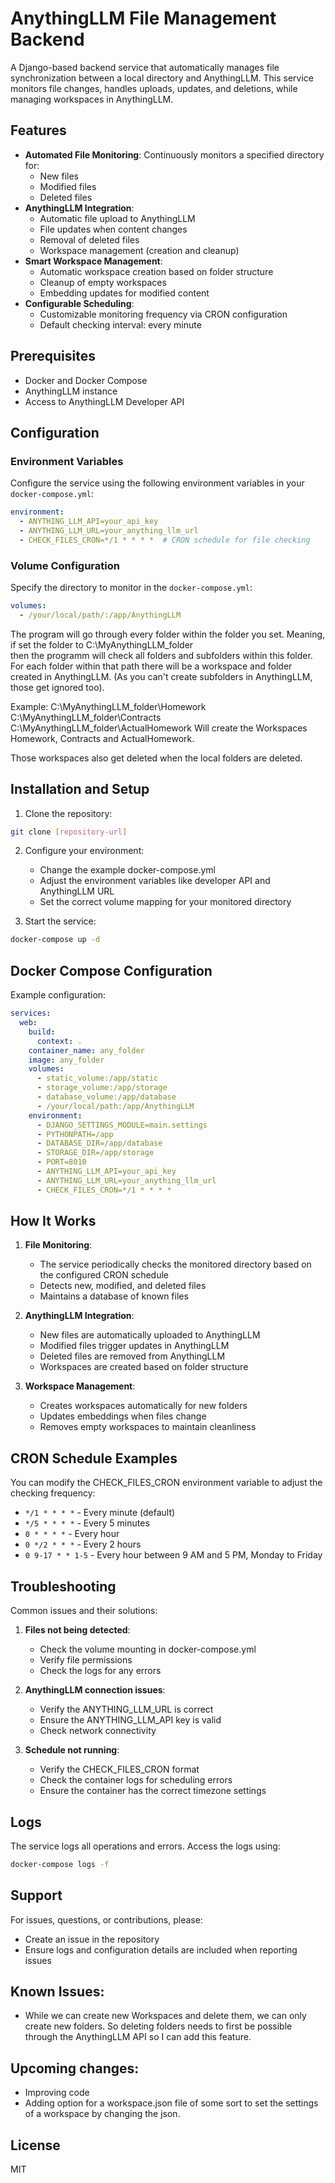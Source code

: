 # AnythingLLM File Management Backend

A Django-based backend service that automatically manages file synchronization between a local directory and AnythingLLM. This service monitors file changes, handles uploads, updates, and deletions, while managing workspaces in AnythingLLM.

## Features

- **Automated File Monitoring**: Continuously monitors a specified directory for:
  - New files
  - Modified files
  - Deleted files
- **AnythingLLM Integration**:
  - Automatic file upload to AnythingLLM
  - File updates when content changes
  - Removal of deleted files
  - Workspace management (creation and cleanup)
- **Smart Workspace Management**:
  - Automatic workspace creation based on folder structure
  - Cleanup of empty workspaces
  - Embedding updates for modified content
- **Configurable Scheduling**:
  - Customizable monitoring frequency via CRON configuration
  - Default checking interval: every minute

## Prerequisites

- Docker and Docker Compose
- AnythingLLM instance
- Access to AnythingLLM Developer API

## Configuration

### Environment Variables

Configure the service using the following environment variables in your `docker-compose.yml`:

```yaml
environment:
  - ANYTHING_LLM_API=your_api_key
  - ANYTHING_LLM_URL=your_anything_llm_url
  - CHECK_FILES_CRON=*/1 * * * *  # CRON schedule for file checking
```

### Volume Configuration

Specify the directory to monitor in the `docker-compose.yml`:

```yaml
volumes:
  - /your/local/path/:/app/AnythingLLM
```

The program will go through every folder within the folder you set.
Meaning, if set the folder to
C:\MyAnythingLLM_folder\
then the programm will check all folders and subfolders within this folder.
For each folder within that path there will be a workspace and folder created in AnythingLLM. (As you can't create subfolders in AnythingLLM, those get ignored too).

Example:
C:\MyAnythingLLM_folder\Homework
C:\MyAnythingLLM_folder\Contracts
C:\MyAnythingLLM_folder\ActualHomework
Will create the Workspaces Homework, Contracts and ActualHomework.

Those workspaces also get deleted when the local folders are deleted.

## Installation and Setup

1. Clone the repository:
```bash
git clone [repository-url]
```

2. Configure your environment:
   - Change the example docker-compose.yml
   - Adjust the environment variables like developer API and AnythingLLM URL
   - Set the correct volume mapping for your monitored directory

3. Start the service:
```bash
docker-compose up -d
```

## Docker Compose Configuration

Example configuration:

```yaml
services:
  web:
    build:
      context: .
    container_name: any_folder
    image: any_folder
    volumes:
      - static_volume:/app/static
      - storage_volume:/app/storage
      - database_volume:/app/database
      - /your/local/path:/app/AnythingLLM
    environment:
      - DJANGO_SETTINGS_MODULE=main.settings
      - PYTHONPATH=/app
      - DATABASE_DIR=/app/database
      - STORAGE_DIR=/app/storage
      - PORT=8010
      - ANYTHING_LLM_API=your_api_key
      - ANYTHING_LLM_URL=your_anything_llm_url
      - CHECK_FILES_CRON=*/1 * * * *
```

## How It Works

1. **File Monitoring**:
   - The service periodically checks the monitored directory based on the configured CRON schedule
   - Detects new, modified, and deleted files
   - Maintains a database of known files

2. **AnythingLLM Integration**:
   - New files are automatically uploaded to AnythingLLM
   - Modified files trigger updates in AnythingLLM
   - Deleted files are removed from AnythingLLM
   - Workspaces are created based on folder structure

3. **Workspace Management**:
   - Creates workspaces automatically for new folders
   - Updates embeddings when files change
   - Removes empty workspaces to maintain cleanliness

## CRON Schedule Examples

You can modify the CHECK_FILES_CRON environment variable to adjust the checking frequency:

- `*/1 * * * *` - Every minute (default)
- `*/5 * * * *` - Every 5 minutes
- `0 * * * *` - Every hour
- `0 */2 * * *` - Every 2 hours
- `0 9-17 * * 1-5` - Every hour between 9 AM and 5 PM, Monday to Friday

## Troubleshooting

Common issues and their solutions:

1. **Files not being detected**:
   - Check the volume mounting in docker-compose.yml
   - Verify file permissions
   - Check the logs for any errors

2. **AnythingLLM connection issues**:
   - Verify the ANYTHING_LLM_URL is correct
   - Ensure the ANYTHING_LLM_API key is valid
   - Check network connectivity

3. **Schedule not running**:
   - Verify the CHECK_FILES_CRON format
   - Check the container logs for scheduling errors
   - Ensure the container has the correct timezone settings

## Logs

The service logs all operations and errors. Access the logs using:

```bash
docker-compose logs -f
```

## Support

For issues, questions, or contributions, please:
- Create an issue in the repository
- Ensure logs and configuration details are included when reporting issues

## Known Issues:
- While we can create new Workspaces and delete them, we can only create new folders. So deleting folders needs to first be possible through the AnythingLLM API so I can add this feature.

## Upcoming changes:
- Improving code
- Adding option for a workspace.json file of some sort to set the settings of a workspace by changing the json.

## License

MIT
